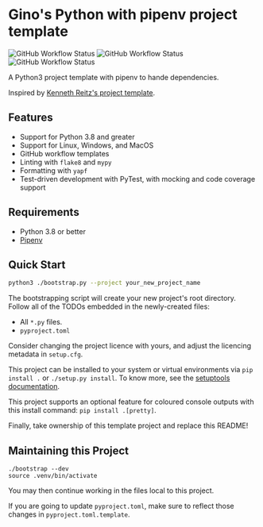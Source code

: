 # Gino's Python with pipenv project template

![GitHub Workflow Status](https://img.shields.io/github/workflow/status/ginolatorilla/python3-pipenv-template/python-linux?label=ubuntu-latest&style=plastic)
![GitHub Workflow Status](https://img.shields.io/github/workflow/status/ginolatorilla/python3-pipenv-template/python-windows?label=windows-latest&style=plastic)
![GitHub Workflow Status](https://img.shields.io/github/workflow/status/ginolatorilla/python3-pipenv-template/python-macos?label=macos-latest&style=plastic)

A Python3 project template with pipenv to hande dependencies.

Inspired by [Kenneth Reitz's project template](https://github.com/kennethreitz/samplemod).

## Features

- Support for Python 3.8 and greater
- Support for Linux, Windows, and MacOS
- GitHub workflow templates
- Linting with `flake8` and `mypy`
- Formatting with `yapf`
- Test-driven development with PyTest, with mocking and code coverage support

## Requirements

- Python 3.8 or better
- [Pipenv](https://pipenv.readthedocs.io/en/latest/)

## Quick Start

```bash
python3 ./bootstrap.py --project your_new_project_name
```

The bootstrapping script will create your new project's root directory. Follow all of the TODOs
embedded in the newly-created files:

- All `*.py` files.
- `pyproject.toml`

Consider changing the project licence with yours, and adjust the licencing metadata in `setup.cfg`.

This project can be installed to your system or virtual environments via `pip install .` or `./setup.py install`.
To know more, see the [setuptools documentation](https://setuptools.readthedocs.io/en/latest/userguide/index.html).

This project supports an optional feature for coloured console outputs with this install command: `pip install .[pretty]`.

Finally, take ownership of this template project and replace this README!

## Maintaining this Project

```shell
./bootstrap --dev
source .venv/bin/activate
```

You may then continue working in the files local to this project.

If you are going to update `pyproject.toml`, make sure to reflect those changes in `pyproject.toml.template`.
